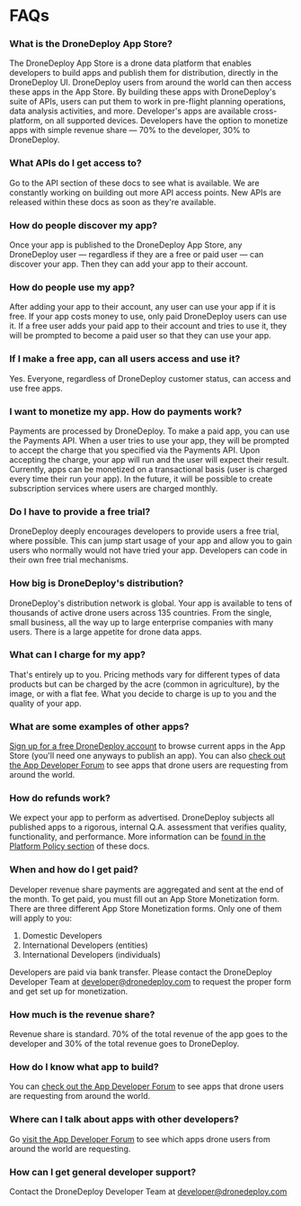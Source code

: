 # FAQs


### What is the DroneDeploy App Store?
The DroneDeploy App Store is a drone data platform that enables developers to build apps and publish them for distribution, directly in the DroneDeploy UI. DroneDeploy users from around the world can then access these apps in the App Store. By building these apps with DroneDeploy's suite of APIs, users can put them to work in pre-flight planning operations, data analysis activities, and more. Developer's apps are available cross-platform, on all supported devices. Developers have the option to monetize apps with simple revenue share — 70% to the developer, 30% to DroneDeploy.

### What APIs do I get access to?
Go to the API section of these docs to see what is available. We are constantly working on building out more API access points. New APIs are released within these docs as soon as they're available.

### How do people discover my app?
Once your app is published to the DroneDeploy App Store, any DroneDeploy user — regardless if they are a free or paid user — can discover your app. Then they can add your app to their account.

### How do people use my app?
After adding your app to their account, any user can use your app if it is free. If your app costs money to use, only paid DroneDeploy users can use it. If a free user adds your paid app to their account and tries to use it, they will be prompted to become a paid user so that they can use your app.

### If I make a free app, can all users access and use it?
Yes. Everyone, regardless of DroneDeploy customer status, can access and use free apps.

### I want to monetize my app. How do payments work?
Payments are processed by DroneDeploy. To make a paid app, you can use the Payments API. When a user tries to use your app, they will be prompted to accept the charge that you specified via the Payments API. Upon accepting the charge, your app will run and the user will expect their result. Currently, apps can be monetized on a transactional basis (user is charged every time their run your app). In the future, it will be possible to create subscription services where users are charged monthly.

### Do I have to provide a free trial?
DroneDeploy deeply encourages developers to provide users a free trial, where possible. This can jump start usage of your app and allow you to gain users who normally would not have tried your app. Developers can code in their own free trial mechanisms.


### How big is DroneDeploy's distribution?
DroneDeploy's distribution network is global. Your app is available to tens of thousands of active drone users across 135 countries. From the single, small business, all the way up to large enterprise companies with many users. There is a large appetite for drone data apps.


### What can I charge for my app?
That's entirely up to you. Pricing methods vary for different types of data products but can be charged by the acre (common in agriculture), by the image, or with a flat fee. What you decide to charge is up to you and the quality of your app.


### What are some examples of other apps?
[Sign up for a free DroneDeploy account](https://dronedeploy.com/signup.html) to browse current apps in the App Store (you'll need one anyways to publish an app). You can also [check out the App Developer Forum](http://forum.dronedeploy.com/) to see apps that drone users are requesting from around the world.


### How do refunds work?
We expect your app to perform as advertised. DroneDeploy subjects all published apps to a rigorous, internal Q.A. assessment that verifies quality, functionality, and performance. More information can be [found in the Platform Policy section](https://dronedeploy.gitbooks.io/dronedeploy-apps/content/guidelines.html) of these docs.


### When and how do I get paid?
Developer revenue share payments are aggregated and sent at the end of the month. To get paid, you must fill out an App Store Monetization form. There are three different App Store Monetization forms. Only one of them will apply to you:

1. Domestic Developers
2. International Developers (entities)
3. International Developers (individuals)

Developers are paid via bank transfer. Please contact the DroneDeploy Developer Team at [developer@dronedeploy.com](developer@dronedeploy.com) to request the proper form and get set up for monetization.


### How much is the revenue share?
Revenue share is standard. 70% of the total revenue of the app goes to the developer and 30% of the total revenue goes to DroneDeploy.


### How do I know what app to build?
You can [check out the App Developer Forum](http://forum.dronedeploy.com/) to see apps that drone users are requesting from around the world.


### Where can I talk about apps with other developers?
Go [visit the App Developer Forum](http://forum.dronedeploy.com/) to see which apps drone users from around the world are requesting.

### How can I get general developer support?
Contact the DroneDeploy Developer Team at [developer@dronedeploy.com](developer@dronedeploy.com)

